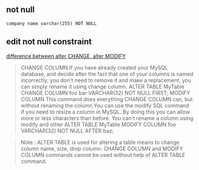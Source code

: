 ## not null

```
company name varchar(255) NOT NULL
```

## edit not null constraint

[difference between alter CHANGE, alter MODIFY](https://stackoverflow.com/questions/14767174/modify-column-vs-change-column)

> CHANGE COLUMN If you have already created your MySQL database, and decide after the fact that one of your columns is named incorrectly, you don't need to remove it and make a replacement, you can simply rename it using change column.
ALTER TABLE MyTable CHANGE COLUMN foo bar VARCHAR(32) NOT NULL FIRST;
MODIFY COLUMN This command does everything CHANGE COLUMN can, but without renaming the column.You can use the modify SQL command if you need to resize a column in MySQL. By doing this you can allow more or less characters than before. You can't rename a column using modify and other
ALTER TABLE MyTable MODIFY COLUMN foo VARCHAR(32) NOT NULL AFTER baz;

> Note : ALTER TABLE is used for altering a table means to change column name, size, drop column. CHANGE COLUMN and MODIFY COLUMN commands cannot be used without help of ALTER TABLE command.

 


